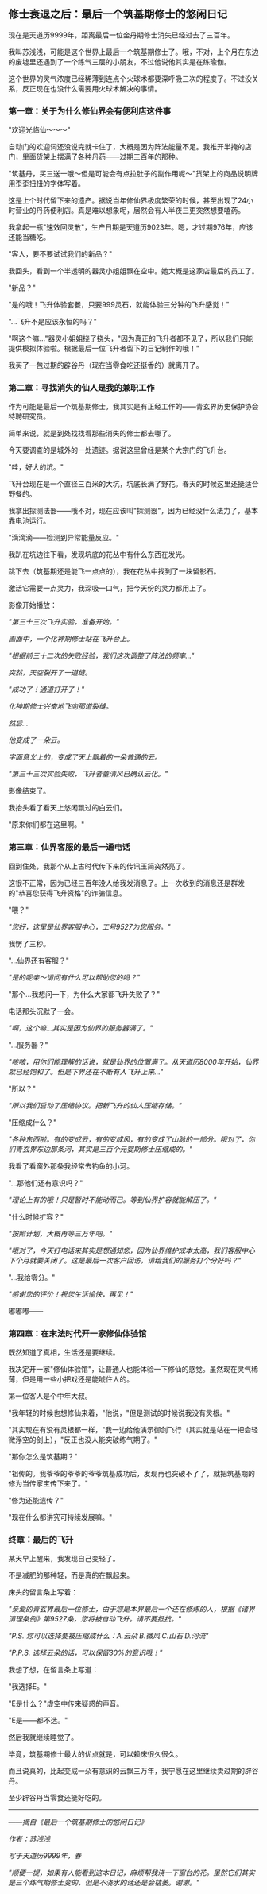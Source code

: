 ## 修士衰退之后：最后一个筑基期修士的悠闲日记

现在是天道历9999年，距离最后一位金丹期修士消失已经过去了三百年。

我叫苏浅浅，可能是这个世界上最后一个筑基期修士了。哦，不对，上个月在东边的废墟里还遇到了一个练气三层的小朋友，不过他说他其实是在练瑜伽。

这个世界的灵气浓度已经稀薄到连点个火球术都要深呼吸三次的程度了。不过没关系，反正现在也没什么需要用火球术解决的事情。

### 第一章：关于为什么修仙界会有便利店这件事

"欢迎光临仙～～～"

自动门的欢迎词还没说完就卡住了，大概是因为阵法能量不足。我推开半掩的店门，里面货架上摆满了各种丹药——过期三百年的那种。

"筑基丹，买三送一哦～但是可能会有点拉肚子的副作用呢～"货架上的商品说明牌用歪歪扭扭的字体写着。

这是上个时代留下来的遗产。据说当年修仙界极度繁荣的时候，甚至出现了24小时营业的丹药便利店。真是难以想象呢，居然会有人半夜三更突然想要嗑药。

我拿起一瓶"速效回灵散"，生产日期是天道历9023年。嗯，才过期976年，应该还能当糖吃。

"客人，要不要试试我们的新品？"

我回头，看到一个半透明的器灵小姐姐飘在空中。她大概是这家店最后的员工了。

"新品？"

"是的哦！飞升体验套餐，只要999灵石，就能体验三分钟的飞升感觉！"

"...飞升不是应该永恒的吗？"

"啊这个嘛..."器灵小姐姐挠了挠头，"因为真正的飞升者都不见了，所以我们只能提供模拟体验啦。根据最后一位飞升者留下的日记制作的哦！"

我买了一包过期的辟谷丹（现在当零食吃还挺香的）就离开了。

### 第二章：寻找消失的仙人是我的兼职工作

作为可能是最后一个筑基期修士，我其实是有正经工作的——青玄界历史保护协会特聘研究员。

简单来说，就是到处找找看那些消失的修士都去哪了。

今天要调查的是城外的一处遗迹。据说这里曾经是某个大宗门的飞升台。

"哇，好大的坑。"

飞升台现在是一个直径三百米的大坑，坑底长满了野花。春天的时候这里还挺适合野餐的。

我拿出探测法器——哦不对，现在应该叫"探测器"，因为已经没什么法力了，基本靠电池运行。

"滴滴滴——检测到异常能量反应。"

我趴在坑边往下看，发现坑底的花丛中有什么东西在发光。

跳下去（筑基期还是能飞一点点的），我在花丛中找到了一块留影石。

激活它需要一点灵力，我深吸一口气，把今天份的灵力都用上了。

影像开始播放：

*"第三十三次飞升实验，准备开始。"*

*画面中，一个化神期修士站在飞升台上。*

*"根据前三十二次的失败经验，我们这次调整了阵法的频率..."*

*突然，天空裂开了一道缝。*

*"成功了！通道打开了！"*

*化神期修士兴奋地飞向那道裂缝。*

*然后...*

*他变成了一朵云。*

*字面意义上的，变成了天上飘着的一朵普通的云。*

*"第三十三次实验失败，飞升者董清风已确认云化。"*

影像结束了。

我抬头看了看天上悠闲飘过的白云们。

"原来你们都在这里啊。"

### 第三章：仙界客服的最后一通电话

回到住处，我那个从上古时代传下来的传讯玉简突然亮了。

这很不正常，因为已经三百年没人给我发消息了。上一次收到的消息还是群发的"恭喜您获得飞升资格"的诈骗信息。

"喂？"

*"您好，这里是仙界客服中心，工号9527为您服务。"*

我愣了三秒。

"...仙界还有客服？"

*"是的呢亲～请问有什么可以帮助您的吗？"*

"那个...我想问一下，为什么大家都飞升失败了？"

电话那头沉默了一会。

*"啊，这个嘛...其实是因为仙界的服务器满了。"*

"...服务器？"

*"咳咳，用你们能理解的话说，就是仙界的位置满了。从天道历8000年开始，仙界就已经饱和了。但是下界还在不断有人飞升上来..."*

"所以？"

*"所以我们启动了压缩协议。把新飞升的仙人压缩存储。"*

"压缩成什么？"

*"各种东西啦。有的变成云，有的变成风，有的变成了山脉的一部分。哦对了，你们青玄界东边那条河，其实是三百个元婴期修士压缩成的。"*

我看了看窗外那条我经常去钓鱼的小河。

"...那他们还有意识吗？"

*"理论上有的哦！只是暂时不能动而已。等到仙界扩容就能解压了。"*

"什么时候扩容？"

*"按照计划，大概再等三万年吧。"*

*"哦对了，今天打电话来其实是想通知您，因为仙界维护成本太高，我们客服中心下个月就要关闭了。这是最后一次客户回访，请给我们的服务打个分好吗？"*

"...我给零分。"

*"感谢您的评价！祝您生活愉快，再见！"*

嘟嘟嘟——

### 第四章：在末法时代开一家修仙体验馆

既然知道了真相，生活还是要继续。

我决定开一家"修仙体验馆"，让普通人也能体验一下修仙的感觉。虽然现在灵气稀薄，但是用一些小把戏还是能唬住人的。

第一位客人是个中年大叔。

"我年轻的时候也想修仙来着，"他说，"但是测试的时候说我没有灵根。"

"其实现在有没有灵根都一样，"我一边给他演示御剑飞行（其实就是站在一把会轻微浮空的剑上），"反正也没人能突破练气期了。"

"那你怎么是筑基期？"

"祖传的。我爷爷的爷爷的爷爷筑基成功后，发现再也突破不了了，就把筑基期的修为当传家宝传下来了。"

"修为还能遗传？"

"现在什么都讲究可持续发展嘛。"

### 终章：最后的飞升

某天早上醒来，我发现自己变轻了。

不是减肥的那种轻，而是真的在飘起来。

床头的留言条上写着：

*"亲爱的青玄界最后一位修士，由于您是本界最后一个还在修炼的人，根据《诸界清理条例》第9527条，您将被自动飞升。请不要抵抗。"*

*"P.S. 您可以选择要被压缩成什么：A.云朵 B.微风 C.山石 D.河流"*

*"P.P.S. 选择云朵的话，可以保留30%的意识哦！"*

我想了想，在留言条上写道：

"我选择E。"

"E是什么？"虚空中传来疑惑的声音。

"E是——都不选。"

然后我就继续睡觉了。

毕竟，筑基期修士最大的优点就是，可以赖床很久很久。

而且说真的，比起变成一朵有意识的云飘三万年，我宁愿在这里继续卖过期的辟谷丹。

至少辟谷丹当零食还挺好吃的。

---

*——摘自《最后一个筑基期修士的悠闲日记》*

*作者：苏浅浅*

*写于天道历9999年，春*

*"顺便一提，如果有人能看到这本日记，麻烦帮我浇一下窗台的花。虽然它们其实是三个练气期修士变的，但是不浇水的话还是会枯萎。谢谢。"*